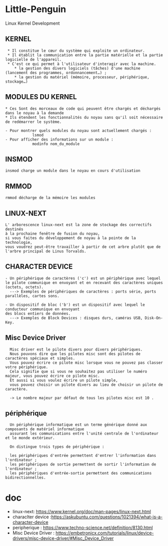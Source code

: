 # Little-Penguin
Linux Kernel Development

## KERNEL
```
 * Il constitue le cœur du système qui exploite un ordinateur.
 * Il établit la communication entre la partie matérielle et la partie logicielle de l'appareil.
 * C'est ce qui permet à l'utilisateur d'interagir avec la machine.
    * la gestion des divers logiciels (tâches) d'une machine (lancement des programmes, ordonnancement…) ;
    * la gestion du matériel (mémoire, processeur, périphérique, stockage…)
```

## MODULES DU KERNEL
```
* Ces Sont des morceaux de code qui peuvent être chargés et déchargés dans le noyau à la demande
* Ils étendent les fonctionnalités du noyau sans qu'il soit nécessaire de redémarrer le système.

- Pour montrer quels modules du noyau sont actuellement chargés :
            lsmod
- Pour afficher des informations sur un module :
            modinfo nom_du_module
```

## INSMOD
```
insmod charge un module dans le noyau en cours d'utilisation
```

## RMMOD
```
rmmod décharge de la mémoire les modules
```

## LINUX-NEXT
```
L' arborescence linux-next est la zone de stockage des correctifs destinés
à la prochaine fenêtre de fusion du noyau,
si vous faites du développement de noyau à la pointe de la technologie,
vous voudrez peut-être travailler à partir de cet arbre plutôt que de l'arbre principal de Linus Torvalds.
```

## CHARACTER DEVICE
```
- Un périphérique de caractères ('c') est un périphérique avec lequel 
le pilote communique en envoyant et en recevant des caractères uniques (octets, octets).
  ---> Exemples de périphériques de caractères : ports série, ports parallèles, cartes sons.
  
- Un dispositif de bloc ('b') est un dispositif avec lequel le conducteur communique en envoyant
des blocs entiers de données.
  ---> Exemples de Block Devices : disques durs, caméras USB, Disk-On-Key.
```

## Misc Device Driver
```
  Misc driver est le pilote divers pour divers périphériques.
  Nous pouvons dire que les pilotes misc sont des pilotes de caractères spéciaux et simples.
  Vous pouvez écrire ce pilote misc lorsque vous ne pouvez pas classer votre périphérique.
  Cela signifie que si vous ne souhaitez pas utiliser le numéro majeur, vous pouvez écrire ce pilote misc.
  Et aussi si vous voulez écrire un pilote simple,
  vous pouvez choisir un pilote divers au lieu de choisir un pilote de caractère.
  
  -> Le nombre majeur par défaut de tous les pilotes misc est 10 .
```

## périphérique
```
  Un périphérique informatique est un terme générique donné aux composants de matériel informatique
  assurant les communications entre l'unité centrale de l'ordinateur et le monde extérieur.

  On distingue trois types de périphérique :

  les périphériques d'entrée permettent d'entrer l'information dans l'ordinateur ;
  les périphériques de sortie permettent de sortir l'information de l'ordinateur ;
  les périphériques d'entrée-sortie permettent des communications bidirectionnelles.
```

# doc 
* linux-next: https://www.kernel.org/doc/man-pages/linux-next.html
* characlter device :https://askubuntu.com/questions/1021394/what-is-a-character-device
* peripherique : https://www.techno-science.net/definition/8130.html
* Misc Device Driver : https://embetronicx.com/tutorials/linux/device-drivers/misc-device-driver/#Misc_Device_Driver
